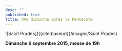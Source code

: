 ```yaml
---
desc: ""
published: true
title: XVe dimanche après la Pentecôte
---
```



![Saint Prades]({{site.baseurl}}/images/Saint Prades)


**Dimanche 6 septembre 2015, messe de 19h**
